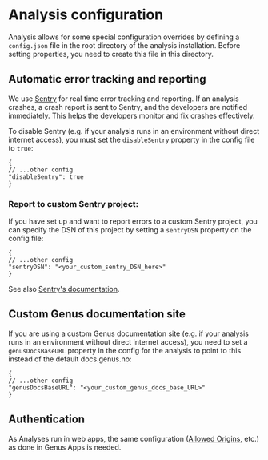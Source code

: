 # Analysis configuration

Analysis allows for some special configuration overrides by defining a `config.json` file in the root directory of the analysis installation. Before setting properties, you need to create this file in this directory.

## Automatic error tracking and reporting
We use [Sentry](https://sentry.io) for real time error tracking and reporting. If an analysis crashes, a crash report is sent to Sentry, and the developers are notified immediately. This helps the developers monitor and fix crashes effectively.

To disable Sentry (e.g. if your analysis runs in an environment without direct internet access), you must set the `disableSentry` property in the config file to `true`:
```
{
// ...other config
"disableSentry": true
}
```
### Report to custom Sentry project:
If you have set up and want to report errors to a custom Sentry project, you can specify the DSN of this project by setting a `sentryDSN` property on the config file:
```
{
// ...other config
"sentryDSN": "<your_custom_sentry_DSN_here>"
}
```

See also [Sentry's documentation](https://docs.sentry.io/quickstart/). 

## Custom Genus documentation site
If you are using a custom Genus documentation site (e.g. if your analysis runs in an environment without direct internet access), you need to set a `genusDocsBaseURL` property in the config for the analysis to point to this instead of the default docs.genus.no:
```
{
// ...other config
"genusDocsBaseURL": "<your_custom_genus_docs_base_URL>"
}
```

## Authentication
As Analyses run in web apps, the same configuration ([Allowed Origins](../../../developers/installation-and-configuration/configure-and-maintain-genus-server/genus-server-configuration/directory-properties.md#allowed-origins), etc.) as done in Genus Apps is needed.
